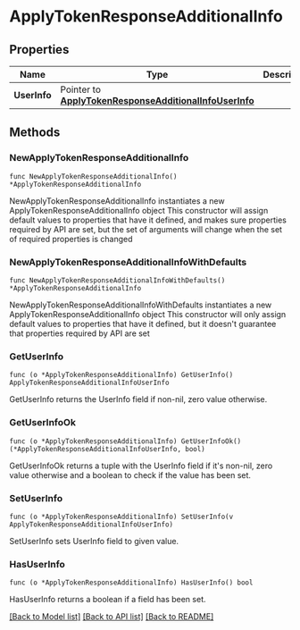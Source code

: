 # ApplyTokenResponseAdditionalInfo

## Properties

Name | Type | Description | Notes
------------ | ------------- | ------------- | -------------
**UserInfo** | Pointer to [**ApplyTokenResponseAdditionalInfoUserInfo**](ApplyTokenResponseAdditionalInfoUserInfo.md) |  | [optional] 

## Methods

### NewApplyTokenResponseAdditionalInfo

`func NewApplyTokenResponseAdditionalInfo() *ApplyTokenResponseAdditionalInfo`

NewApplyTokenResponseAdditionalInfo instantiates a new ApplyTokenResponseAdditionalInfo object
This constructor will assign default values to properties that have it defined,
and makes sure properties required by API are set, but the set of arguments
will change when the set of required properties is changed

### NewApplyTokenResponseAdditionalInfoWithDefaults

`func NewApplyTokenResponseAdditionalInfoWithDefaults() *ApplyTokenResponseAdditionalInfo`

NewApplyTokenResponseAdditionalInfoWithDefaults instantiates a new ApplyTokenResponseAdditionalInfo object
This constructor will only assign default values to properties that have it defined,
but it doesn't guarantee that properties required by API are set

### GetUserInfo

`func (o *ApplyTokenResponseAdditionalInfo) GetUserInfo() ApplyTokenResponseAdditionalInfoUserInfo`

GetUserInfo returns the UserInfo field if non-nil, zero value otherwise.

### GetUserInfoOk

`func (o *ApplyTokenResponseAdditionalInfo) GetUserInfoOk() (*ApplyTokenResponseAdditionalInfoUserInfo, bool)`

GetUserInfoOk returns a tuple with the UserInfo field if it's non-nil, zero value otherwise
and a boolean to check if the value has been set.

### SetUserInfo

`func (o *ApplyTokenResponseAdditionalInfo) SetUserInfo(v ApplyTokenResponseAdditionalInfoUserInfo)`

SetUserInfo sets UserInfo field to given value.

### HasUserInfo

`func (o *ApplyTokenResponseAdditionalInfo) HasUserInfo() bool`

HasUserInfo returns a boolean if a field has been set.


[[Back to Model list]](../README.md#documentation-for-models) [[Back to API list]](../README.md#documentation-for-api-endpoints) [[Back to README]](../README.md)


